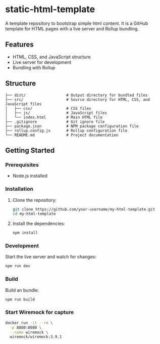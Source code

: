# static-html-template
A template repository to bootstrap simple html content.
It is a GitHub template for HTML pages with a live server and Rollup bundling.


## Features

- HTML, CSS, and JavaScript structure
- Live server for development
- Bundling with Rollup

## Structure
```
├── dist/                  # Output directory for bundled files
├── src/                   # Source directory for HTML, CSS, and JavaScript files
│   ├── css/               # CSS files
│   ├── js/                # JavaScript files
│   └── index.html         # Main HTML file
├── .gitignore             # Git ignore file
├── package.json           # NPM package configuration file
├── rollup.config.js       # Rollup configuration file
└── README.md              # Project documentation
```

## Getting Started

### Prerequisites

- Node.js installed

### Installation

1. Clone the repository:

    ```sh
    git clone https://github.com/your-username/my-html-template.git
    cd my-html-template
    ```

2. Install the dependencies:

    ```sh
    npm install
    ```

### Development

Start the live server and watch for changes:

```sh
npm run dev
```

### Build

Build an bundle:

```sh
npm run build
```

### Start Wiremock for capture
```sh
docker run -it --rm \
  -p 8080:8080 \
  --name wiremock \
  wiremock/wiremock:3.9.1
```
